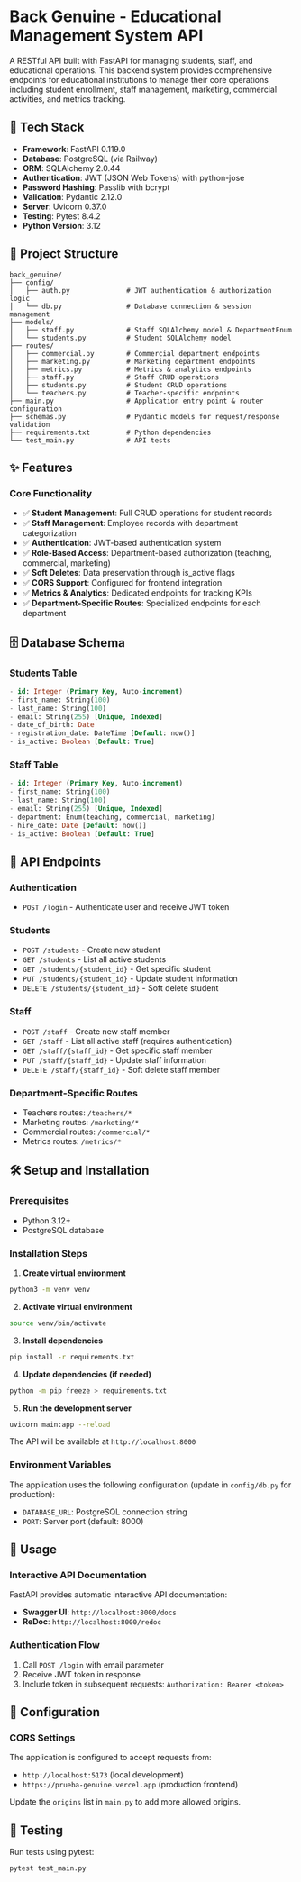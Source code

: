 # Back Genuine - Educational Management System API

A RESTful API built with FastAPI for managing students, staff, and educational operations. This backend system provides comprehensive endpoints for educational institutions to manage their core operations including student enrollment, staff management, marketing, commercial activities, and metrics tracking.

## 🚀 Tech Stack

- **Framework**: FastAPI 0.119.0
- **Database**: PostgreSQL (via Railway)
- **ORM**: SQLAlchemy 2.0.44
- **Authentication**: JWT (JSON Web Tokens) with python-jose
- **Password Hashing**: Passlib with bcrypt
- **Validation**: Pydantic 2.12.0
- **Server**: Uvicorn 0.37.0
- **Testing**: Pytest 8.4.2
- **Python Version**: 3.12

## 📁 Project Structure

```
back_genuine/
├── config/
│   ├── auth.py              # JWT authentication & authorization logic
│   └── db.py                # Database connection & session management
├── models/
│   ├── staff.py             # Staff SQLAlchemy model & DepartmentEnum
│   └── students.py          # Student SQLAlchemy model
├── routes/
│   ├── commercial.py        # Commercial department endpoints
│   ├── marketing.py         # Marketing department endpoints
│   ├── metrics.py           # Metrics & analytics endpoints
│   ├── staff.py             # Staff CRUD operations
│   ├── students.py          # Student CRUD operations
│   └── teachers.py          # Teacher-specific endpoints
├── main.py                  # Application entry point & router configuration
├── schemas.py               # Pydantic models for request/response validation
├── requirements.txt         # Python dependencies
└── test_main.py             # API tests
```

## ✨ Features

### Core Functionality

- ✅ **Student Management**: Full CRUD operations for student records
- ✅ **Staff Management**: Employee records with department categorization
- ✅ **Authentication**: JWT-based authentication system
- ✅ **Role-Based Access**: Department-based authorization (teaching, commercial, marketing)
- ✅ **Soft Deletes**: Data preservation through is_active flags
- ✅ **CORS Support**: Configured for frontend integration
- ✅ **Metrics & Analytics**: Dedicated endpoints for tracking KPIs
- ✅ **Department-Specific Routes**: Specialized endpoints for each department

## 🗄️ Database Schema

### Students Table

```sql
- id: Integer (Primary Key, Auto-increment)
- first_name: String(100)
- last_name: String(100)
- email: String(255) [Unique, Indexed]
- date_of_birth: Date
- registration_date: DateTime [Default: now()]
- is_active: Boolean [Default: True]
```

### Staff Table

```sql
- id: Integer (Primary Key, Auto-increment)
- first_name: String(100)
- last_name: String(100)
- email: String(255) [Unique, Indexed]
- department: Enum(teaching, commercial, marketing)
- hire_date: Date [Default: now()]
- is_active: Boolean [Default: True]
```

## 🔌 API Endpoints

### Authentication

- `POST /login` - Authenticate user and receive JWT token

### Students

- `POST /students` - Create new student
- `GET /students` - List all active students
- `GET /students/{student_id}` - Get specific student
- `PUT /students/{student_id}` - Update student information
- `DELETE /students/{student_id}` - Soft delete student

### Staff

- `POST /staff` - Create new staff member
- `GET /staff` - List all active staff (requires authentication)
- `GET /staff/{staff_id}` - Get specific staff member
- `PUT /staff/{staff_id}` - Update staff information
- `DELETE /staff/{staff_id}` - Soft delete staff member

### Department-Specific Routes

- Teachers routes: `/teachers/*`
- Marketing routes: `/marketing/*`
- Commercial routes: `/commercial/*`
- Metrics routes: `/metrics/*`

## 🛠️ Setup and Installation

### Prerequisites

- Python 3.12+
- PostgreSQL database

### Installation Steps

1. **Create virtual environment**

```bash
python3 -m venv venv
```

2. **Activate virtual environment**

```bash
source venv/bin/activate
```

3. **Install dependencies**

```bash
pip install -r requirements.txt
```

4. **Update dependencies (if needed)**

```bash
python -m pip freeze > requirements.txt
```

5. **Run the development server**

```bash
uvicorn main:app --reload
```

The API will be available at `http://localhost:8000`

### Environment Variables

The application uses the following configuration (update in `config/db.py` for production):

- `DATABASE_URL`: PostgreSQL connection string
- `PORT`: Server port (default: 8000)

## 📖 Usage

### Interactive API Documentation

FastAPI provides automatic interactive API documentation:

- **Swagger UI**: `http://localhost:8000/docs`
- **ReDoc**: `http://localhost:8000/redoc`

### Authentication Flow

1. Call `POST /login` with email parameter
2. Receive JWT token in response
3. Include token in subsequent requests: `Authorization: Bearer <token>`

## 🔧 Configuration

### CORS Settings

The application is configured to accept requests from:

- `http://localhost:5173` (local development)
- `https://prueba-genuine.vercel.app` (production frontend)

Update the `origins` list in `main.py` to add more allowed origins.

## 🧪 Testing

Run tests using pytest:

```bash
pytest test_main.py
```
